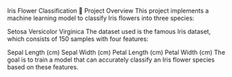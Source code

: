 Iris Flower Classification
📌 Project Overview
This project implements a machine learning model to classify Iris flowers into three species:

Setosa
Versicolor
Virginica
The dataset used is the famous Iris dataset, which consists of 150 samples with four features:

Sepal Length (cm)
Sepal Width (cm)
Petal Length (cm)
Petal Width (cm)
The goal is to train a model that can accurately classify an Iris flower species based on these features.
